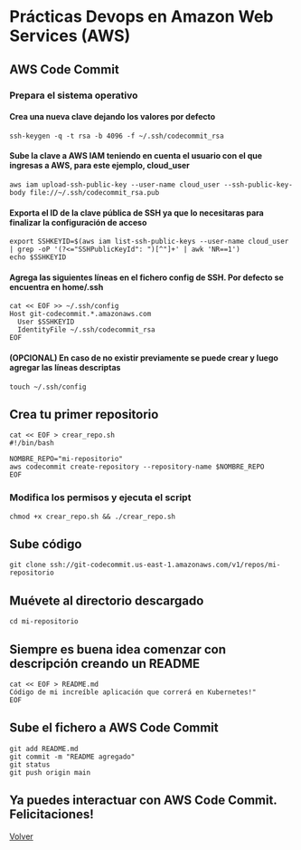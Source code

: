 # Prácticas Devops en Amazon Web Services (AWS)
## AWS Code Commit

### Prepara el sistema operativo
#### Crea una nueva clave dejando los valores por defecto
```shell
ssh-keygen -q -t rsa -b 4096 -f ~/.ssh/codecommit_rsa
```

#### Sube la clave a AWS IAM teniendo en cuenta el usuario con el que ingresas a AWS, para este ejemplo, cloud_user
```shell
aws iam upload-ssh-public-key --user-name cloud_user --ssh-public-key-body file://~/.ssh/codecommit_rsa.pub
```

#### Exporta el ID de la clave pública de SSH ya que lo necesitaras para finalizar la configuración de acceso
```shell
export SSHKEYID=$(aws iam list-ssh-public-keys --user-name cloud_user | grep -oP '(?<="SSHPublicKeyId": ")[^"]+' | awk 'NR==1')
echo $SSHKEYID
```

#### Agrega las siguientes líneas en el fichero config de SSH. Por defecto se encuentra en home/.ssh
```shell
cat << EOF >> ~/.ssh/config
Host git-codecommit.*.amazonaws.com
  User $SSHKEYID
  IdentityFile ~/.ssh/codecommit_rsa
EOF
```

#### (OPCIONAL) En caso de no existir previamente se puede crear y luego agregar las líneas descriptas
```shell
touch ~/.ssh/config
```
## Crea tu primer repositorio
```shell
cat << EOF > crear_repo.sh
#!/bin/bash

NOMBRE_REPO="mi-repositorio"
aws codecommit create-repository --repository-name $NOMBRE_REPO
EOF
```

### Modifica los permisos y ejecuta el script
```shell
chmod +x crear_repo.sh && ./crear_repo.sh
```

## Sube código
```shell
git clone ssh://git-codecommit.us-east-1.amazonaws.com/v1/repos/mi-repositorio
```

## Muévete al directorio descargado
```shell
cd mi-repositorio
```

## Siempre es buena idea comenzar con descripción creando un README
```shell
cat << EOF > README.md
Código de mi increíble aplicación que correrá en Kubernetes!"
EOF
```

## Sube el fichero a AWS Code Commit
```shell
git add README.md
git commit -m "README agregado"
git status
git push origin main

```
## Ya puedes interactuar con AWS Code Commit. Felicitaciones!

[Volver](indice.md)